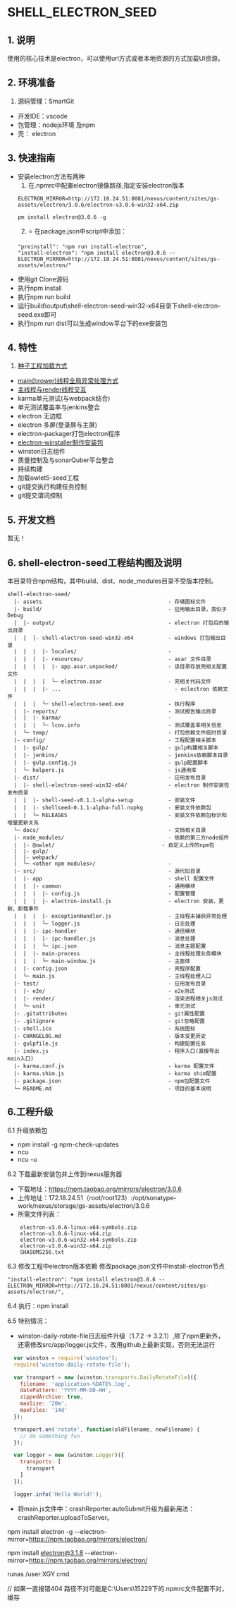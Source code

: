 # SHELL_ELECTRON_SEED

## 1. 说明
使用的核心技术是electron，可以使用url方式或者本地资源的方式加载UI资源。

## 2. 环境准备

1. 源码管理：SmartGit
*  开发IDE：vscode
*  包管理：nodejs环境 及npm
*  壳： electron

## 3. 快速指南
*  安装electron方法有两种
      1. 在.npmrc中配置electron镜像路径,指定安装electron版本
      ```
      ELECTRON_MIRROR=http://172.18.24.51:8081/nexus/content/sites/gs-assets/electron/3.0.6/electron-v3.0.6-win32-x64.zip
      ```
      ```
      pm install electron@3.0.6 -g
      ```
      2. :star: 在package.json中script中添加：
      ```
      "preinstall": "npm run install-electron",
      "install-electron": "npm install electron@3.0.6 --ELECTRON_MIRROR=http://172.18.24.51:8081/nexus/content/sites/gs-assets/electron/"
      ```
*  使用git Clone源码
*  执行npm install
*  执行npm run build
*  运行build\output\shell-electron-seed-win32-x64目录下shell-electron-seed.exe即可
*  执行npm run dist可以生成window平台下的exe安装包

## 4. 特性

1. [种子工程加载方式](./docs/load-ui-mode.md)
* [main(brower)线程全局异常处理方式](./docs/exception-handler.md)
* [主线程与render线程交互](./docs/load-ui-mode.md)
* karma单元测试(与webpack结合)
*  单元测试覆盖率与jenkins整合
*  electron 无边框
*  electron 多屏(登录屏与主屏)
*  electron-packager打包electron程序
*  [electron-winstaller制作安装包](http://172.18.3.103/Achilles/achilles-shell/blob/develop/docs/electron-winstaller.md)
*  winston日志组件
*  质量控制及与sonarQuber平台整合
*  持续构建
*  加载owlet5-seed工程
*  git提交执行构建任务控制
*  git提交谓词控制

## 5. 开发文档
暂无！

## 6. shell-electron-seed工程结构图及说明

本目录符合npm结构，其中build、dist、node_modules目录不受版本控制。

```
shell-electron-seed/
  |- assets                                        - 存储图标文件
  |- build/                                        - 应用输出目录，类似于Debug
  |  |- output/                                    - electron 打包后的输出目录
  |  |  |- shell-electron-seed-win32-x64           - windows 打包输出目录
  |  |  |  |- locales/                             - 
  |  |  |  |- resources/                           - asar 文件目录
  |  |  |  |  |- app.asar.unpacked/                - 该目录存放壳相关配置文件
  |  |  |  |  └─ electron.asar                     - 壳相关代码文件
  |  |  |  |- ...                 	      		     - eclectron 依赖文件
  |  |  |  └─ shell-electron-seed.exe              - 执行程序
  |  |- reports/                                   - 测试报告输出目录
  |  |  |- karma/                                  - 
  |  |  |  └─ lcov.info                            - 测试覆盖率相关信息
  |  └─ temp/                                      - 打包依赖文件临时目录
  |- config/                                       - 工程配置相关脚本
  |  |- gulp/                                      - gulp构建相关脚本
  |  |- jenkins/                                   - jenkins依赖脚本目录
  |  |- gulp.config.js                             - gulp配置脚本
  |  └─ helpers.js                                 - js通用库
  |- dist/                                         - 应用发布目录
  |  |- shell-electron-seed-win32-x64/             - electron 制作安装包发布目录
  |  |  |- shell-seed-v0.1.1-alpha-setup           - 安装文件
  |  |  |- shellseed-0.1.1-alpha-full.nupkg        - 安装文件依赖包
  |  |  └─ RELEASES                                - 安装文件依赖包标识和增量更新关系
  └─ docs/                                         - 文档相关目录
  |- node_modules/                                 - 依赖的第三方node组件
  |  |- @owlet/                                  - 自定义上传的npm包
  |  |- gulp/
  |  |- webpack/
  |  └─ <other npm modules>/                       - 
  |- src/                                          - 源代码目录
  |  |- app                                        - shell 配置文件
  |  |  |- common                                  - 通用模块
  |  |  |  |- config.js                            - 配置管理
  |  |  |  |- electron-install.js                  - electron 安装、更新、卸载事件
  |  |  |  |- exceptionHandler.js                  - 主线程未捕获异常处理
  |  |  |  └─ logger.js                            - 日志处理
  |  |  |- ipc-handler                             - 通信模块
  |  |  |  |- ipc-handler.js                       - 消息处理
  |  |  |  └─ ipc.json                             - 消息主题配置
  |  |  |- main-process                            - 主线程处理业务模块
  |  |  |  └─ main-window.js                       - 主窗体
  |  |- config.json                                - 壳程序配置
  |  └─ main.js                                    - 主线程处理入口
  |- test/                                         - 应用发布目录
  |  |- e2e/                                       - e2e测试
  |  |- render/                                    - 渲染进程相关js测试
  |  └─ unit                                       - 单元测试
  |- .gitattributes                                - git属性配置
  |- .gitignore                                    - git忽略配置
  |- shell.ico                                     - 系统图标
  |- CHANGELOG.md                                  - 版本变更历史
  |- gulpfile.js                                   - 构建配置任务
  |- index.js                                      - 程序入口(直接导出main入口)
  |- karma.conf.js                                 - karma 配置文件
  |- karma.shim.js                                 - karma shim配置
  |- package.json                                  - npm包配置文件
  └─ README.md                                     - 项目的基本说明
```

## 6.工程升级
6.1 升级依赖包
* npm install -g npm-check-updates
* ncu
* ncu -u

6.2 下载最新安装包并上传到nexus服务器
* 下载地址：https://npm.taobao.org/mirrors/electron/3.0.6
* 上传地址：172.18.24.51（root/root123）:/opt/sonatype-work/nexus/storage/gs-assets/electron/3.0.6
* 所需文件列表：
``` 
    electron-v3.0.6-linux-x64-symbols.zip
    electron-v3.0.6-linux-x64.zip
    electron-v3.0.6-win32-x64-symbols.zip
    electron-v3.0.6-win32-x64.zip
    SHASUMS256.txt
```

6.3 修改工程中electron版本依赖
修改package.json文件中install-electron节点
``` 
"install-electron": "npm install electron@3.0.6 --ELECTRON_MIRROR=http://172.18.24.51:8081/nexus/content/sites/gs-assets/electron/",
```
6.4 执行：npm install

6.5 特别情况：
* winston-daily-rotate-file日志组件升级（1.7.2 -> 3.2.1）,除了npm更新外，还需修改src/app/logger.js文件，改用github上最新实现，否则无法运行


``` js
  var winston = require('winston');
  require('winston-daily-rotate-file');

  var transport = new (winston.transports.DailyRotateFile)({
    filename: 'application-%DATE%.log',
    datePattern: 'YYYY-MM-DD-HH',
    zippedArchive: true,
    maxSize: '20m',
    maxFiles: '14d'
  });

  transport.on('rotate', function(oldFilename, newFilename) {
    // do something fun
  });

  var logger = new (winston.Logger)({
    transports: [
      transport
    ]
  });

  logger.info('Hello World!');
``` 

* 将main.js文件中：crashReporter.autoSubmit升级为最新用法：crashReporter.uploadToServer。


npm install electron -g --electron-mirror=https://npm.taobao.org/mirrors/electron/

npm install electron@3.1.8 --electron-mirror=https://npm.taobao.org/mirrors/electron/

runas /user:XGY cmd

// 如果一直报错404 路径不对可能是C:\Users\15229下的.npmrc文件配置不对，缓存

